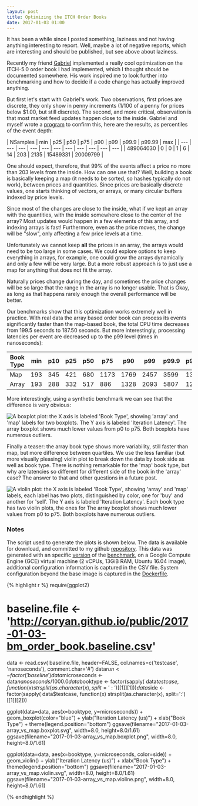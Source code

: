 ```yaml
---
layout: post
title: Optimizing the ITCH Order Books
date: 2017-01-03 01:00
---
```


It has been a while since I posted something, laziness and not having
anything interesting to report.  Well, maybe a lot of negative
reports, which are interesting and should be published, but see above
about laziness.

Recently my friend [Gabriel](https://github.com/GFariasR/)
implemented a really cool optimization on the ITCH-5.0 order book I
had implemented, which I thought should be documented somewhere.
His work inspired me to look further into
benchmarking and how to decide if a code change has actually improved
anything.

But first let's start with Gabriel's work.  Two observations, first
prices are discrete, they only show in penny increments (1/100 of a
penny for prices below $1.00, but still discrete).
The second, and more critical, observation is that most market feed
updates happen close to the inside.
Gabriel and myself wrote a
[program](https://github.com/coryan/jaybeams/blob/master/tools/itch5eventdepth.cpp)
to confirm this,
here are the results, as percentiles of the event depth:

| NSamples | min | p25 | p50 | p75 | p90 | p99 | p99.9 | p99.99 | max |
| --- | --- | --- | --- | --- | --- | --- | --- | --- | --- | --- |
| 489064030 | 0 | 0 | 1 | 6 | 14 | 203 | 2135 | 15489331 | 20009799 |

One should expect, therefore, that 99% of the events affect a price no
more than 203 levels from the inside.
How can one use that?  Well, building a book is basically
keeping a map (it needs to be sorted, so hashes typically do not
work), between prices and quantities.
Since prices are basically discrete values, one starts thinking of
vectors, or arrays, or many circular buffers indexed by price levels.

Since most of the changes are close to the inside, what if we kept an
array with the quantities, with the inside somewhere close to the
center of the array?
Most updates would happen in a few elements of this array, and
indexing arrays is fast!
Furthermore, even as the price moves, the change will be "slow", only
affecting a few price levels at a time.

Unfortunately we cannot keep **all** the prices in an array, the
arrays would need to be too large in some cases.
We could explore options to keep everything in arrays, for example,
one could grow the arrays dynamically and only a few will be very
large.
But a more robust approach is to just use a map for anything that does
not fit the array.

Naturally prices change during the day, and sometimes the price
changes will be so large that the range in the array is no longer
usable.
That is Okay, as long as that happens rarely enough the overall
performance will be better.

Our benchmarks show that this optimization works extremely well in
practice.
With real data the array based order book can process its events
significantly faster than the map-based book, the total CPU time
decreases from 199.5 seconds to 187.50 seconds.  But more
interestingly, processing latencies per event are decreased up to the
p99 level (times in nanoseconds):

| Book Type | min | p10 | p25 | p50 | p75 | p90 | p99 | p99.9 | p99.99 | max | N
| --- | --- | --- | --- | --- | --- | --- | --- | --- | --- | --- | --- |
| Map       | 193 | 345 | 421 | 680 | 1173 | 1769 | 2457 | 3599 | 13491 | 65673473 | 17560405 |
| Array     | 193 | 288 | 332 | 517 | 886  | 1328 | 2093 | 5807 | 12657 | 63389010 | 17560405 |

More interestingly, using a synthetic benchmark we can see that the
difference is very obvious:

![A boxplot plot: the X axis is labeled 'Book Type', showing 'array'
 and 'map' labels for two boxplots.  The Y axis is labeled 'Iteration
 Latency'.  The array boxplot shows much lower values from p0 to p75.
 Both boxplots have numerous
 outliers.](/public/2017-01-03-array_vs_map.boxplot.svg
 "Iteration Latencies for Array and Map Based Order Books.")

Finally a teaser: the array book type shows more variability, still
faster than map, but more difference between quartiles.
We use the less familiar (but more visually pleasing) violin plot to
break down the data by book side as well as book type.  There
is nothing remarkable for the 'map' book type, but why are latencies
so different for different side of the book in the 'array' case?
The answer to that and other questions in a future post.

![A violin plot: the X axis is labeled 'Book Type', showing 'array'
 and 'map' labels, each label has two plots, distinguished by color,
 one for 'buy' and another for 'sell'.
 The Y axis is labeled
 'Iteration Latency'.
 Each book type has two violin plots, the ones for The array boxplot shows much lower values from p0 to p75.
 Both boxplots have numerous
 outliers.](/public/2017-01-03-array_vs_map.violin.svg
 "Iteration Latencies for Array and Map Based Order Books.")


### Notes

The script used to generate the plots is shown below.  The data is
available for download, and committed to my github
[repository](http://github.com/coryan/jaybeams/).  This data was
generated with an specific
[version](https://github.com/coryan/jaybeams/tree/487e8ffb7e89614581b4639d22a416495b47f55b)
of the
[benchmark](https://github.com/coryan/jaybeams/blob/487e8ffb7e89614581b4639d22a416495b47f55b/jb/itch5/bm_order_book.cpp),
on a Google Compute Engine (GCE) virtual machine (2 vCPUs, 13GiB RAM,
Ubuntu 16.04 image), additional configuration information is captured
in the CSV file.
System configuration beyond the base image is captured in the
[Dockerfile](https://github.com/coryan/jaybeams/blob/487e8ffb7e89614581b4639d22a416495b47f55b/docker/dev/ubuntu16.04/Dockerfile).

{% highlight r %}
require(ggplot2)
# baseline.file <- 'http://coryan.github.io/public/2017-01-03-bm_order_book.baseline.csv'
data <- read.csv(
    baseline.file, header=FALSE, col.names=c('testcase', 'nanoseconds'),
    comment.char='#')
data$run <- factor('baseline')
data$microseconds <- data$nanoseconds / 1000.0
data$booktype <- factor(sapply(
    data$testcase,
    function(x) strsplit(as.character(x), split=':')[[1]][1]))
data$side <- factor(sapply(
    data$testcase,
    function(x) strsplit(as.character(x), split=':')[[1]][2]))

ggplot(data=data, aes(x=booktype, y=microseconds)) +
  geom_boxplot(color="blue") +
  ylab("Iteration Latency (us)") +
  xlab("Book Type") +
  theme(legend.position="bottom")
ggsave(filename="2017-01-03-array_vs_map.boxplot.svg",
       width=8.0, height=8.0/1.61)
ggsave(filename="2017-01-03-array_vs_map.boxplot.png",
       width=8.0, height=8.0/1.61)

ggplot(data=data, aes(x=booktype, y=microseconds, color=side)) +
  geom_violin() +
  ylab("Iteration Latency (us)") +
  xlab("Book Type") +
  theme(legend.position="bottom")
ggsave(filename="2017-01-03-array_vs_map.violin.svg",
       width=8.0, height=8.0/1.61)
ggsave(filename="2017-01-03-array_vs_map.violine.png",
       width=8.0, height=8.0/1.61)

{% endhighlight %}

